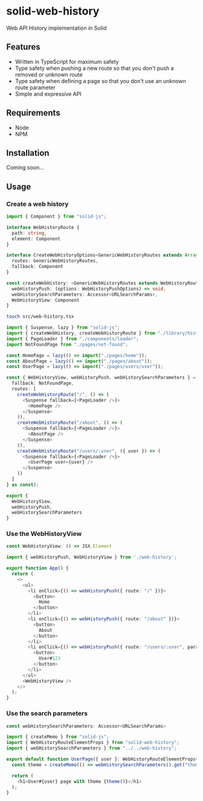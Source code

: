 # solid-web-history

Web API History implementation in Solid

## Features

- Written in TypeScript for maximum safety
- Type safety when pushing a new route so that you don't push a removed or unknown route
- Type safety when defining a page so that you don't use an unknown route parameter
- Simple and expressive API 

## Requirements

- Node
- NPM

## Installation

Coming soon...

## Usage

### Create a web history

```typescript
import { Component } from "solid-js";

interface WebHistoryRoute {
  path: string,
  element: Component
}

interface CreateWebHistoryOptions<GenericWebHistoryRoutes extends Array<WebHistoryRoute>> {
  routes: GenericWebHistoryRoutes,
  fallback: Component
}

const createWebHistory: <GenericWebHistoryRoutes extends WebHistoryRoute[]>(options: CreateWebHistoryOptions<GenericWebHistoryRoutes>) => {
  webHistoryPush: (options: WebHistoryPushOptions) => void,
  webHistorySearchParameters: Accessor<URLSearchParams>,
  WebHistoryView: Component
}
```

```bash
touch src/web-history.tsx
```

```typescript
import { Suspense, lazy } from "solid-js";
import { createWebHistory, createWebHistoryRoute } from "./library/history";
import { PageLoader } from "./components/loader";
import NotFoundPage from "./pages/not-found";

const HomePage = lazy(() => import("./pages/home"));
const AboutPage = lazy(() => import("./pages/about"));
const UserPage = lazy(() => import("./pages/users/user"));

const { WebHistoryView, webHistoryPush, webHistorySearchParameters } = createWebHistory({
  fallback: NotFoundPage,
  routes: [
    createWebHistoryRoute("/", () => (
      <Suspense fallback={<PageLoader />}>
        <HomePage />
      </Suspense>
    )),
    createWebHistoryRoute("/about", () => (
      <Suspense fallback={<PageLoader />}>
        <AboutPage />
      </Suspense>
    )),
    createWebHistoryRoute("/users/:user", ({ user }) => (
      <Suspense fallback={<PageLoader />}>
        <UserPage user={user} />
      </Suspense>
    ))
  ]
} as const);

export {
  WebHistoryView,
  webHistoryPush,
  webHistorySearchParameters
}
```

### Use the WebHistoryView

```typescript
const WebHistoryView: () => JSX.Element
```

```typescript
import { webHistoryPush, WebHistoryView } from './web-history';

export function App() {
  return (
    <>
      <ul>
        <li onClick={() => webHistoryPush({ route: "/" })}>
          <button>
            Home
          </button>
        </li>
        <li onClick={() => webHistoryPush({ route: "/about" })}>
          <button>
            About
          </button>
        </li>
        <li onClick={() => webHistoryPush({ route: "/users/:user", parameters: { user: "123" } })}>
          <button>
            User#123
          </button>
        </li>
      </ul>
      <WebHistoryView />
    </>
  );
}
```

### Use the search parameters

```typescript
const webHistorySearchParameters: Accessor<URLSearchParams>
```

```typescript
import { createMemo } from "solid-js";
import { WebHistoryRouteElementProps } from "solid-web-history";
import { webHistorySearchParameters } from "../../web-history";

export default function UserPage({ user }: WebHistoryRouteElementProps<"/users/:user">) {
  const theme = createMemo(() => webHistorySearchParameters().get("theme"));

  return (
    <h1>User#{user} page with theme {theme()}</h1>
  );
}
```
